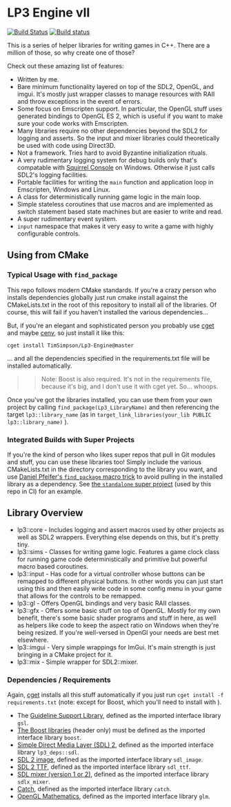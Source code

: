 # LP3 Engine vII

[![Build Status](https://travis-ci.org/TimSimpson/Lp3-Engine.svg?branch=master)](https://travis-ci.org/TimSimpson/Lp3-Engine)
[![Build status](https://ci.appveyor.com/api/projects/status/hro698ynw2t40014?svg=true)](https://ci.appveyor.com/project/TimSimpson/lp3-engine)

This is a series of helper libraries for writing games in C++. There are a million of those, so why create one of those?

Check out these amazing list of features:

* Written by me.
* Bare minimum functionality layered on top of the SDL2, OpenGL, and imgui. It's mostly just wrapper classes to manage resources with RAII and throw exceptions in the event of errors.
* Some focus on Emscripten support. In particular, the OpenGL stuff uses generated bindings to OpenGL ES 2, which is useful if you want to make sure your code works with Emscripten.
* Many libraries require no other dependencies beyond the SDL2 for logging and asserts. So the input and mixer libraries could theoretically be used with code using Direct3D.
* Not a framework. Tries hard to avoid Byzantine initialization rituals.
* A very rudimentary logging system for debug builds only that's compatable with [Squirrel Console](https://github.com/TimSimpson/SquirrelConsole) on Windows. Otherwise it just calls SDL2's logging facilities.
* Portable facilities for writing the `main` function and application loop in Emscripten, Windows and Linux.
* A class for deterministically running game logic in the main loop.
* Simple stateless coroutines that use macros and are implemented as switch statement based state machines but are easier to write and read.
* A super rudimentary event system.
* `input` namespace that makes it very easy to write a game with highly configurable controls.


## Using from CMake

### Typical Usage with `find_package`

This repo follows modern CMake standards. If you're a crazy person who installs dependencies globally just run cmake install against the CMakeLists.txt in the root of this repository to install all of the libraries. Of course, this will fail if you haven't installed the various dependencies...

But, if you're an elegant and sophisticated person you probably use [cget](http://cget.readthedocs.io) and maybe [cenv](https://github.com/TimSimpson/cenv), so just install it like this:

    cget install TimSimpson/Lp3-Engine@master

... and all the dependencies specified in the requirements.txt file will be installed automatically.

>> Note: Boost is also required. It's not in the requirements file, because it's big, and I don't use it with cget yet. So... whoops.

Once you've got the libraries installed, you can use them from your own project by calling `find_package(Lp3_LibraryName)` and then referencing the target `lp3::library_name` (as in `target_link_libraries(your_lib PUBLIC lp3::library_name)` ).


### Integrated Builds with Super Projects

If you're the kind of person who likes super repos that pull in Git modules and stuff, you can use these libraries too! Simply include the various CMakeLists.txt in the directory corresponding to the library you want, and use [Daniel Pfeifer's `find_package` macro trick](https://www.youtube.com/watch?v=bsXLMQ6WgIk) to avoid pulling in the installed library as a dependency. See [the `standalone` super project](`standalone/CMakeLists.txt`) (used by this repo in CI) for an example.


## Library Overview

* lp3::core - Includes logging and assert macros used by other projects as well as SDL2 wrappers. Everything else depends on this, but it's pretty tiny.
* lp3::sims - Classes for writing game logic. Features a game clock class for running game code deterministically and primitive but powerful macro based coroutines.
* lp3::input - Has code for a virtual controller whose buttons can be remapped to different physical buttons. In other words you can just start using this and then easily write code in some config menu in your game that allows for the controls to be remapped.
* lp3::gl - Offers OpenGL bindings and very basic RAII classes.
* lp3::gfx - Offers some basic stuff on top of OpenGL. Mostly for my own benefit, there's some basic shader programs and stuff in here, as well as helpers like code to keep the aspect ratio on Windows when they're being resized. If you're well-versed in OpenGl your needs are best met elsewhere.
* lp3::imgui - Very simple wrappings for ImGui. It's main strength is just bringing in a CMake project for it.
* lp3::mix - Simple wrapper for SDL2::mixer.


### Dependencies / Requirements

Again, [cget](http://cget.readthedocs.io) installs all this stuff automatically if you just run `cget install -f requirements.txt` (note: except for Boost, which you'll need to install with ).

* The [Guideline Support Library](https://github.com/Microsoft/GSL), defined as the imported interface library `gsl`.
* [The Boost libraries](http://www.boost.org/) (header only) must be defined as the imported interface library `boost`.
* [Simple Direct Media Layer (SDL) 2](https://www.libsdl.org/download-2.0.php), defined as the imported interface library `lp3_deps::sdl`.
* [SDL 2 image](https://www.libsdl.org/projects/SDL_image/docs/SDL_image.html#SEC_Top), defined as the imported interface library `sdl_image`.
* [SDL 2 TTF](https://www.libsdl.org/projects/SDL_ttf/docs/SDL_ttf.html#SEC_Top), defined as the imported interface library `sdl_ttf`.
* [SDL mixer (version 1 or 2)](https://www.libsdl.org/projects/SDL_mixer/), defined as the imported interface library `sdlx_mixer`.
* [Catch](https://github.com/philsquared/Catch), defined as the imported interface library `catch`.
* [OpenGL Mathematics](http://glm.g-truc.net/0.9.8/index.html), defined as the imported interface library `glm`.
